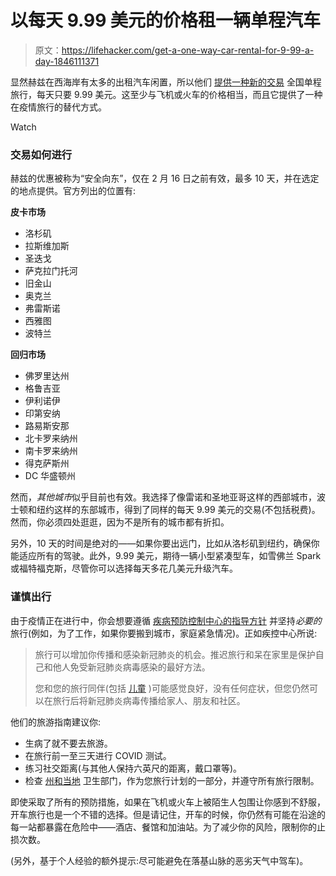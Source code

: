 # 以每天 9.99 美元的价格租一辆单程汽车

> 原文：<https://lifehacker.com/get-a-one-way-car-rental-for-9-99-a-day-1846111371>

显然赫兹在西海岸有太多的出租汽车闲置，所以他们 [提供一种新的交易](https://www.hertz.com/rentacar/rental-car-deals/one-way-west-to-east-special) 全国单程旅行，每天只要 9.99 美元。这至少与飞机或火车的价格相当，而且它提供了一种在疫情旅行的替代方式。

Watch

### **交易如何进行**

赫兹的优惠被称为“安全向东”，仅在 2 月 16 日之前有效，最多 10 天，并在选定的地点提供。官方列出的位置有:

**皮卡市场**

*   洛杉矶
*   拉斯维加斯
*   圣迭戈
*   萨克拉门托河
*   旧金山
*   奥克兰
*   弗雷斯诺
*   西雅图
*   波特兰

**回归市场**

*   佛罗里达州
*   格鲁吉亚
*   伊利诺伊
*   印第安纳
*   路易斯安那
*   北卡罗来纳州
*   南卡罗来纳州
*   得克萨斯州
*   DC 华盛顿州

然而，*其他城市*似乎目前也有效。我选择了像雷诺和圣地亚哥这样的西部城市，波士顿和纽约这样的东部城市，得到了同样的每天 9.99 美元的交易(不包括税费)。然而，你必须四处逛逛，因为不是所有的城市都有折扣。

另外，10 天的时间是绝对的——如果你要出远门，比如从洛杉矶到纽约，确保你能适应所有的驾驶。此外，9.99 美元，期待一辆小型紧凑型车，如雪佛兰 Spark 或福特福克斯，尽管你可以选择每天多花几美元升级汽车。

### **谨慎出行**

由于疫情正在进行中，你会想要遵循 [疾病预防控制中心的指导方针](https://www.cdc.gov/coronavirus/2019-ncov/travelers/travel-during-covid19.html) 并坚持*必要的*旅行(例如，为了工作，如果你要搬到城市，家庭紧急情况)。正如疾控中心所说:

> 旅行可以增加你传播和感染新冠肺炎的机会。推迟旅行和呆在家里是保护自己和他人免受新冠肺炎病毒感染的最好方法。
> 
> 您和您的旅行同伴(包括 [儿童](https://www.cdc.gov/coronavirus/2019-ncov/daily-life-coping/children/protect-children.html) )可能感觉良好，没有任何症状，但您仍然可以在旅行后将新冠肺炎病毒传播给家人、朋友和社区。

他们的旅游指南建议你:

*   生病了就不要去旅游。
*   在旅行前一至三天进行 COVID 测试。
*   练习社交距离(与其他人保持六英尺的距离，戴口罩等)。
*   检查 [州和当地](https://www.cdc.gov/coronavirus/2019-ncov/travelers/travel-planner/index.html) 卫生部门，作为您旅行计划的一部分，并遵守所有旅行限制。

即使采取了所有的预防措施，如果在飞机或火车上被陌生人包围让你感到不舒服，开车旅行也是一个不错的选择。但是请记住，开车的时候，你仍然有可能在沿途的每一站都暴露在危险中——酒店、餐馆和加油站。为了减少你的风险，限制你的止损次数。

(另外，基于个人经验的额外提示:尽可能避免在落基山脉的恶劣天气中驾车)。